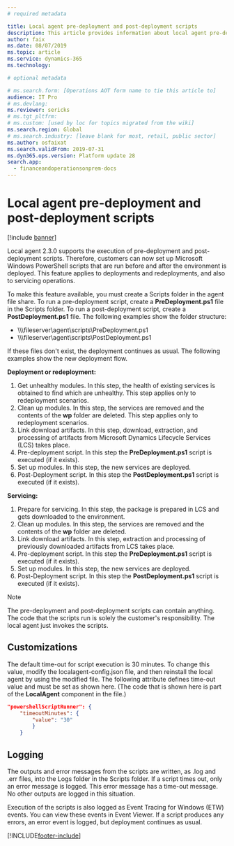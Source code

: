 ```yaml
---
# required metadata

title: Local agent pre-deployment and post-deployment scripts
description: This article provides information about local agent pre-deployment and post-deployment scripts.
author: faix
ms.date: 08/07/2019
ms.topic: article
ms.service: dynamics-365
ms.technology: 

# optional metadata

# ms.search.form: [Operations AOT form name to tie this article to]
audience: IT Pro
# ms.devlang: 
ms.reviewer: sericks
# ms.tgt_pltfrm: 
# ms.custom: [used by loc for topics migrated from the wiki]
ms.search.region: Global
# ms.search.industry: [leave blank for most, retail, public sector]
ms.author: osfaixat
ms.search.validFrom: 2019-07-31 
ms.dyn365.ops.version: Platform update 28 
search.app:
  - financeandoperationsonprem-docs
---
```


# Local agent pre-deployment and post-deployment scripts

[!include [banner](../includes/banner.md)]

Local agent 2.3.0 supports the execution of pre-deployment and post-deployment scripts. Therefore, customers can now set up Microsoft Windows PowerShell scripts that are run before and after the environment is deployed. This feature applies to deployments and redeployments, and also to servicing operations.

To make this feature available, you must create a Scripts folder in the agent file share. To run a pre-deployment script, create a **PreDeployment.ps1** file in the Scripts folder. To run a post-deployment script, create a **PostDeployment.ps1** file. The following examples show the folder structure:

- \\\\\\fileserver\\agent\\scripts\\PreDeployment.ps1
- \\\\\\fileserver\\agent\\scripts\\PostDeployment.ps1

If these files don't exist, the deployment continues as usual. The following examples show the new deployment flow.

**Deployment or redeployment:**

1. Get unhealthy modules. In this step, the health of existing services is obtained to find which are unhealthy. This step applies only to redeployment scenarios.
2. Clean up modules. In this step, the services are removed and the contents of the **wp** folder are deleted. This step applies only to redeployment scenarios.
3. Link download artifacts. In this step, download, extraction, and processing of artifacts from Microsoft Dynamics Lifecycle Services (LCS) takes place.
4. Pre-deployment script. In this step the **PreDeployment.ps1** script is executed (if it exists).
5. Set up modules. In this step, the new services are deployed.
6. Post-Deployment script. In this step the **PostDeployment.ps1** script is executed (if it exists).

**Servicing:**

1. Prepare for servicing. In this step, the package is prepared in LCS and gets downloaded to the environment.
2. Clean up modules. In this step, the services are removed and the contents of the **wp** folder are deleted.
3. Link download artifacts. In this step, extraction and processing of previously downloaded artifacts from LCS takes place.
4. Pre-deployment script. In this step the **PreDeployment.ps1** script is executed (if it exists).
5. Set up modules. In this step, the new services are deployed.
6. Post-Deployment script. In this step the **PostDeployment.ps1** script is executed (if it exists).

> [!NOTE]
> The pre-deployment and post-deployment scripts can contain anything. The code that the scripts run is solely the customer's responsibility. The local agent just invokes the scripts.

## Customizations

The default time-out for script execution is 30 minutes. To change this value, modify the localagent-config.json file, and then reinstall the local agent by using the modified file. The following attribute defines time-out value and must be set as shown here. (The code that is shown here is part of the **LocalAgent** component in the file.)

```json
"powershellScriptRunner": {
    "timeoutMinutes": {
        "value": "30"
        }
    }
```

## Logging

The outputs and error messages from the scripts are written, as .log and .err files, into the Logs folder in the Scripts folder. If a script times out, only an error message is logged. This error message has a time-out message. No other outputs are logged in this situation.

Execution of the scripts is also logged as Event Tracing for Windows (ETW) events. You can view these events in Event Viewer. If a script produces any errors, an error event is logged, but deployment continues as usual.



[!INCLUDE[footer-include](../../../includes/footer-banner.md)]
